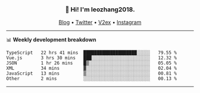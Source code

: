 <h3 align="center">👋 Hi! I'm leozhang2018.</h3>
<p align="center">
  <a href="https://leozhang2018.me">Blog</a> •
  <a href="https://twitter.com/leozhang2018">Twitter</a> •
  <a href="https://www.v2ex.com/member/leozhang">V2ex</a> •
  <a href="https://www.instagram.com/leozhanghere">Instagram</a>
</p>

-------

📊 **Weekly development breakdown**
<!--START_SECTION:waka-->

```text
TypeScript   22 hrs 41 mins  ████████████████████░░░░░   79.55 %
Vue.js       3 hrs 30 mins   ███░░░░░░░░░░░░░░░░░░░░░░   12.32 %
JSON         1 hr 26 mins    █▒░░░░░░░░░░░░░░░░░░░░░░░   05.05 %
XML          34 mins         ▓░░░░░░░░░░░░░░░░░░░░░░░░   02.04 %
JavaScript   13 mins         ▒░░░░░░░░░░░░░░░░░░░░░░░░   00.81 %
Other        2 mins          ░░░░░░░░░░░░░░░░░░░░░░░░░   00.13 %
```

<!--END_SECTION:waka-->
-------
